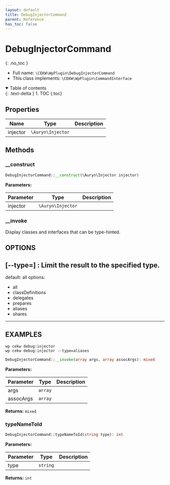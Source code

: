 ```yaml
---
layout: default
title: DebugInjectorCommand
parent: Reference
has_toc: false
---
```


# DebugInjectorCommand
{: .no_toc }





* Full name: `\CEKW\WpPlugin\DebugInjectorCommand`
* This class implements: `\CEKW\WpPlugin\CommandInterface`


<details open markdown="block">
  <summary>
    Table of contents
  </summary>
  {: .text-delta }
1. TOC
{:toc}
</details>


## Properties

| Name | Type | Description |
|------|------|-------------|
| injector | `\Auryn\Injector` |   |

## Methods
### __construct 




```php
DebugInjectorCommand::__construct(\Auryn\Injector injector)
```


**Parameters:**

| Parameter | Type | Description |
|-----------|------|-------------|
| injector | `\Auryn\Injector` |  |



### __invoke 
Display classes and interfaces that can be type-hinted.

## OPTIONS

[--type=<type>]
: Limit the result to the specified type.
---
default: all
options:
  - all
  - classDefinitions
  - delegates
  - prepares
  - aliases
  - shares
---

## EXAMPLES

    wp cekw debug:injector
    wp cekw debug:injector --type=aliases

```php
DebugInjectorCommand::__invoke(array args, array assocArgs): mixed
```


**Parameters:**

| Parameter | Type | Description |
|-----------|------|-------------|
| args | `array` |  |
| assocArgs | `array` |  |


**Returns:** `mixed` 
### typeNameToId 




```php
DebugInjectorCommand::typeNameToId(string type): int
```


**Parameters:**

| Parameter | Type | Description |
|-----------|------|-------------|
| type | `string` |  |


**Returns:** `int` 
